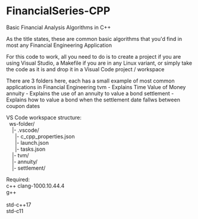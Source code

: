 # FinancialSeries-CPP

Basic Financial Analysis Algorithms in C++

As the title states, these are common basic algorithms that you'd find in most any Financial Engineering Application

For this code to work, all you need to do is to create a project if you are using Visual Studio, a Makefile if you are in any Linux variant, or simply take the code as it is and drop it in a Visual Code project / workspace

There are 3 folders here, each has a small example of most common applications in Financial Engineering
tvm         - Explains Time Value of Money
annuity     - Explains the use of an annuity to value a bond
settlement  - Explains how to value a bond when the settlement date fallws between coupon dates


VS Code workspace structure:<br/>
&nbsp;&nbsp;ws-folder/<br/>
&nbsp;&nbsp;&nbsp;&nbsp;|-  .vscode/<br/>
&nbsp;&nbsp;&nbsp;&nbsp;&nbsp;&nbsp;|- c_cpp_properties.json<br/>
&nbsp;&nbsp;&nbsp;&nbsp;&nbsp;&nbsp;|- launch.json<br/>
&nbsp;&nbsp;&nbsp;&nbsp;&nbsp;&nbsp;|- tasks.json<br/>
&nbsp;&nbsp;&nbsp;&nbsp;|-  tvm/<br/>
&nbsp;&nbsp;&nbsp;&nbsp;|-  annuity/<br/>
&nbsp;&nbsp;&nbsp;&nbsp;|-  settlement/<br/>
  
  
  Required:<br/>
  c++ clang-1000.10.44.4<br/>
  g++ <br/>
  <br/>
  std-c++17<br/>
  std-c11<br/>
  
